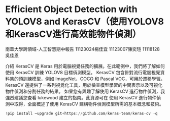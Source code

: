 # Efficient Object Detection with YOLOV8 and KerasCV（使用YOLOV8和KerasCV進行高效能物件偵測）
南華大學跨領域-人工智慧期中報告 11123024楊佳宜 11123007陳奕瑄 11118128 吳佳恩

介紹
KerasCV 是 Keras 用於電腦視覺任務的擴展。在此範例中，我們將了解如何使用 KerasCV 訓練 YOLOV8 目標偵測模型。
KerasCV 包含針對流行電腦視覺資料集的預訓練模型，例如 ImageNet、COCO 和 Pascal VOC，可用於遷移學習。KerasCV 還提供了一系列視覺化工具，用於檢查模型學習的中間表示以及可視化物件偵測和分割任務的結果。
如果您有興趣了解使用 KerasCV 進行物件偵測，我強烈建議您查看 lukewood 建立的指南。此資源可在 使用 KerasCV 進行物件偵測中取得，全面概述了使用 KerasCV 建構物件偵測模型所需的基本概念和技術。
```python
!pip install —upgrade git+https://github.com/keras-team/keras-cv -q
```
